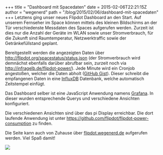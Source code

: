 +++
title = "Dashboard mit Spacedaten"
date = 2015-02-06T22:21:15Z
author = "wegenerd"
path = "/blog/2015/02/06/dashboard-mit-spacedaten"
+++
Letztens ging unser neues Flipdot Dashboard an den Start. Auf unserem
Fernseher im Space können mittels des kleinen Bildschirms an der Tür
verschiedenste Messdaten des Spaces aufgerufen werden. Zurzeit ist dies
nur die Anzahl der Geräte im WLAN sowie unser Stromverbrauch, für die
Zukunft sind Raumtemperatur, Netzwerktraffic sowie der Getränkefüllstand
geplant.

Bereitgestellt werden die angezeigten Daten über
<http://flipdot.org/spacestatus/status.json> (der Stromverbrauch wird
demnächst ebenfalls darüber abrufbar sein, zurzeit noch via
<http://infragelb.de/flipdot-power/>). Jede Minute wird ein Cronjob
angestoßen, welcher die Daten abholt ([GitHub
Gist](https://gist.github.com/swege/ee89056fc857a3f37e05)). Dieser
schreibt die empfangenen Daten in eine [InfluxDB](http://influxdb.com)
Datenbank, welche automatisch Zeitstempel einfügt.

Das Dashboard selber ist eine JavaScript Anwendung namens
[Grafana](http://grafana.org). In dieser wurden entsprechende Querys und
verschiedene Ansichten konfiguriert.

Die verschiedenen Ansichten sind über das pi Display erreichbar. Die
dort laufende Anwendung ist unter
<https://github.com/flipdot/flipdot-power-consumption> zu finden.

Die Seite kann auch von Zuhause über
[flipdot.wegenerd.de](http://flipdot.wegenerd.de) aufgerufen werden.
Viel Spaß damit\!  
  
![](http://i.imgur.com/vQmSDus.png)
